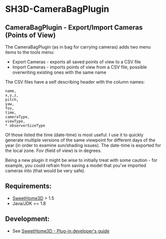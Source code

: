 # SH3D-CameraBagPlugin
## CameraBagPlugin - Export/Import Cameras (Points of View)

The CameraBagPlugin (as in bag for carrying cameras) adds two menu items to the tools menu:
- Export Cameras - exports all saved points of view to a CSV file
- Import Cameras - imports points of view from a CSV file, possible overwriting existing ones with the same name

The CSV files have a self describing header with the column names:
```
name,
x,y,z,
pitch,
yaw,
fov,
time,
cameraType,
viewType,
* observerSizeType
```
Of those listed the time (date-time) is most useful. I use it to quickly generate multiple versions of the same viewpoint for different days of the year (in order to examine sun/shading issues). The date-time is exported for the local zone. Fov (field of view) is in degrees.

Being a new plugin it might be wise to initially treat with some caution - for example, you could refrain from saving a model that you've imported cameras into (that would be very safe).

## Requirements:
- [SweetHome3D](https://www.sweethome3d.com/) > 1.5
- Java/JDK >= 1.8

## Development:
- See [SweetHome3D - Plug-in developer's guide](https://www.sweethome3d.com/pluginDeveloperGuide.jsp)
